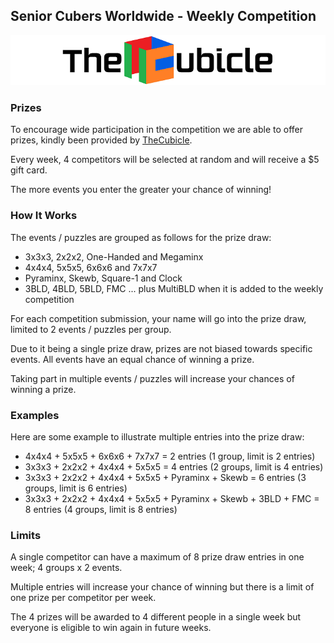 ## Senior Cubers Worldwide - Weekly Competition

![TheCubicle](img/cubicle.png)

### Prizes

To encourage wide participation in the competition we are able to offer prizes, kindly been provided by [TheCubicle](https://www.thecubicle.com/).

Every week, 4 competitors will be selected at random and will receive a $5 gift card.

The more events you enter the greater your chance of winning!



### How It Works

The events / puzzles are grouped as follows for the prize draw:

- 3x3x3, 2x2x2, One-Handed and Megaminx
- 4x4x4, 5x5x5, 6x6x6 and 7x7x7
- Pyraminx, Skewb, Square-1 and Clock
- 3BLD, 4BLD, 5BLD, FMC ... plus MultiBLD when it is added to the weekly competition

For each competition submission, your name will go into the prize draw, limited to 2 events / puzzles per group.

Due to it being a single prize draw, prizes are not biased towards specific events. All events have an equal chance of winning a prize.

Taking part in multiple events / puzzles will increase your chances of winning a prize.



### Examples

Here are some example to illustrate multiple entries into the prize draw:

- 4x4x4 + 5x5x5 + 6x6x6 + 7x7x7 = 2 entries (1 group, limit is 2 entries)
- 3x3x3 + 2x2x2 + 4x4x4 + 5x5x5 = 4 entries (2 groups, limit is 4 entries)
- 3x3x3 + 2x2x2 + 4x4x4 + 5x5x5 + Pyraminx + Skewb = 6 entries (3 groups, limit is 6 entries)
- 3x3x3 + 2x2x2 + 4x4x4 + 5x5x5 + Pyraminx + Skewb + 3BLD + FMC = 8 entries (4 groups, limit is 8 entries)



### Limits

A single competitor can have a maximum of 8 prize draw entries in one week; 4 groups x 2 events.

Multiple entries will increase your chance of winning but there is a limit of one prize per competitor per week.

The 4 prizes will be awarded to 4 different people in a single week but everyone is eligible to win again in future weeks.



<!-- Global site tag (gtag.js) - Google Analytics -->

<script async src="https://www.googletagmanager.com/gtag/js?id=UA-86348435-3"></script>
<script>window.dataLayer = window.dataLayer || []; function gtag() {dataLayer.push(arguments);} gtag('js', new Date()); gtag('config', 'UA-86348435-3');</script>
